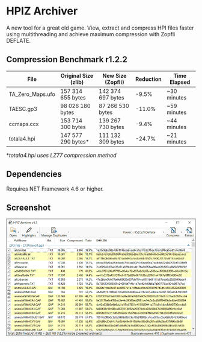 # HPIZ Archiver
A new tool for a great old game. View, extract and compress HPI files faster using multithreading and achieve maximum compression with Zopfli DEFLATE.

## Compression Benchmark r1.2.2

| File             | Original Size (zlib) | New Size (Zopfli) | Reduction | Time Elapsed |
|------------------|----------------------|-------------------|-----------|--------------|
| TA_Zero_Maps.ufo | 157 314 655 bytes    | 142 374 697 bytes | -9.5%     | ~30 minutes  |
| TAESC.gp3        |  98 026 180 bytes    |  87 266 530 bytes | -11.0%    | ~59 minutes  |
| ccmaps.ccx       | 153 714 300 bytes    | 139 267 730 bytes | -9.4%     | ~44 minutes  |
| totala4.hpi      | 147 577 290 bytes*   | 111 132 309 bytes | -24.7%    | ~21 minutes  |

**totala4.hpi uses LZ77 compression method*

## Dependencies
Requires NET Framework 4.6 or higher.

## Screenshot
![Screenshot](screenshot.png)